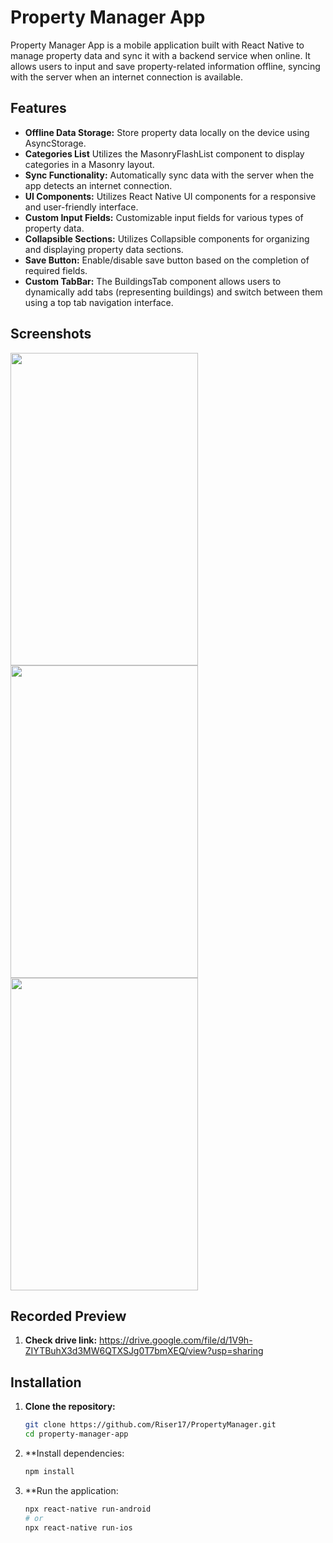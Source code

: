 # Property Manager App

Property Manager App is a mobile application built with React Native to manage property data and sync it with a backend service when online. It allows users to input and save property-related information offline, syncing with the server when an internet connection is available.

## Features

- **Offline Data Storage:** Store property data locally on the device using AsyncStorage.
- **Categories List** Utilizes the MasonryFlashList component to display categories in a Masonry layout.
- **Sync Functionality:** Automatically sync data with the server when the app detects an internet connection.
- **UI Components:** Utilizes React Native UI components for a responsive and user-friendly interface.
- **Custom Input Fields:** Customizable input fields for various types of property data.
- **Collapsible Sections:** Utilizes Collapsible components for organizing and displaying property data sections.
- **Save Button:** Enable/disable save button based on the completion of required fields.
- **Custom TabBar:** The BuildingsTab component allows users to dynamically add tabs (representing buildings) and switch between them using a top tab navigation interface.

## Screenshots

<img src="https://github.com/Riser17/PropertyManager/assets/91198103/0754c084-47f3-4585-9c79-6bdc67c55e3c" width="300" height="500">
<img src="https://github.com/Riser17/PropertyManager/assets/91198103/afc6c311-a9c1-464f-bbd6-fce22a2b5ef9" width="300" height="500">
<img src="https://github.com/Riser17/PropertyManager/assets/91198103/8ab6318e-7a85-45a7-89dd-ead59e3bb607" width="300" height="500">

## Recorded Preview

1. **Check drive link:**
https://drive.google.com/file/d/1V9h-ZIYTBuhX3d3MW6QTXSJg0T7bmXEQ/view?usp=sharing


## Installation

1. **Clone the repository:**

   ```bash
   git clone https://github.com/Riser17/PropertyManager.git
   cd property-manager-app
   ```
2. **Install dependencies:

   ```bash
   npm install
   ```

3. **Run the application:

   ```bash
   npx react-native run-android
   # or
   npx react-native run-ios
   ```
